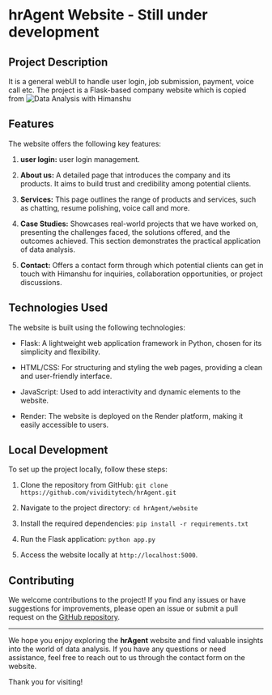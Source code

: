 # hrAgent Website - Still under development

## Project Description
It is a general webUI to handle user login, job submission, payment, voice call etc.
The project is a Flask-based company website which is copied from ![Data Analysis with Himanshu](https://github.com/himanshumahajan138/Flask-Website-Data-Analysis-With-Himanshu)


## Features

The website offers the following key features:

1. **user login:**  user login management.

2. **About us:** A detailed page that introduces the company and its products. It aims to build trust and credibility among potential clients.

3. **Services:** This page outlines the range of products and services, such as chatting, resume polishing, voice call and more.

4. **Case Studies:** Showcases real-world projects that we have worked on, presenting the challenges faced, the solutions offered, and the outcomes achieved. This section demonstrates the practical application of data analysis.

5. **Contact:** Offers a contact form through which potential clients can get in touch with Himanshu for inquiries, collaboration opportunities, or project discussions.


## Technologies Used

The website is built using the following technologies:

- Flask: A lightweight web application framework in Python, chosen for its simplicity and flexibility.

- HTML/CSS: For structuring and styling the web pages, providing a clean and user-friendly interface.

- JavaScript: Used to add interactivity and dynamic elements to the website.

- Render: The website is deployed on the Render platform, making it easily accessible to users.

## Local Development

To set up the project locally, follow these steps:

1. Clone the repository from GitHub: `git clone https://github.com/vividitytech/hrAgent.git`

2. Navigate to the project directory: `cd hrAgent/website`

3. Install the required dependencies: `pip install -r requirements.txt`

4. Run the Flask application: `python app.py`

5. Access the website locally at `http://localhost:5000`.

## Contributing

We welcome contributions to the project! If you find any issues or have suggestions for improvements, please open an issue or submit a pull request on the [GitHub repository](https://github.com/vividitytech/hrAgent).

---

We hope you enjoy exploring the **hrAgent** website and find valuable insights into the world of data analysis. If you have any questions or need assistance, feel free to reach out to us through the contact form on the website.

Thank you for visiting!

